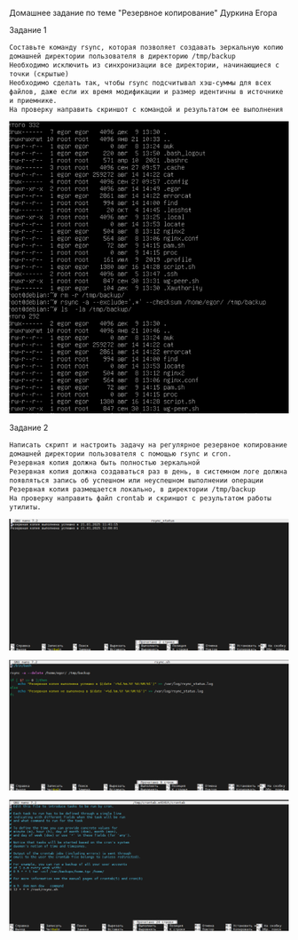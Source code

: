 Домашнее задание по теме "Резервное копирование" Дуркина Егора

Задание 1

    Составьте команду rsync, которая позволяет создавать зеркальную копию домашней директории пользователя в директорию /tmp/backup
    Необходимо исключить из синхронизации все директории, начинающиеся с точки (скрытые)
    Необходимо сделать так, чтобы rsync подсчитывал хэш-суммы для всех файлов, даже если их время модификации и размер идентичны в источнике и приемнике.
    На проверку направить скриншот с командой и результатом ее выполнения



![otvet](https://github.com/gpad212/8-03-hw/blob/main/img/1.png)

Задание 2

    Написать скрипт и настроить задачу на регулярное резервное копирование домашней директории пользователя с помощью rsync и cron.
    Резервная копия должна быть полностью зеркальной
    Резервная копия должна создаваться раз в день, в системном логе должна появляться запись об успешном или неуспешном выполнении операции
    Резервная копия размещается локально, в директории /tmp/backup
    На проверку направить файл crontab и скриншот с результатом работы утилиты.


![otvet](https://github.com/gpad212/8-03-hw/blob/main/img/2-1.png)

![otvet](https://github.com/gpad212/8-03-hw/blob/main/img/2-2.png)

![otvet](https://github.com/gpad212/8-03-hw/blob/main/img/2-3.png)
